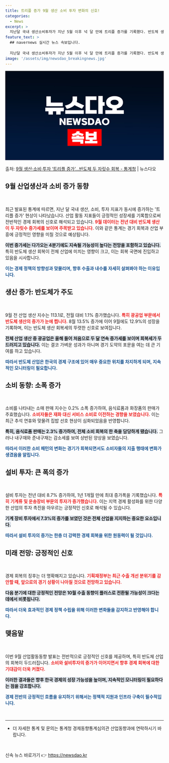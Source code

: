 ```yaml
---
title: 트리플 증가 9월 생산 소비 투자 변화의 신호!
categories:
  - News
excerpt: >
  지난달 국내 생산소비투자가 지난 5월 이후 넉 달 만에 트리플 증가를 기록했다. 반도체 생산이 두 자릿수 회…
feature_text: >
  ## navernews 실시간 뉴스 속보입니다.

  지난달 국내 생산소비투자가 지난 5월 이후 넉 달 만에 트리플 증가를 기록했다. 반도체 생산이 두 자릿수 회…
image: '/assets/img/newsdao_breakingnews.jpg'
---
```


![뉴스다오 속보](/assets/img/newsdao_breakingnews.jpg)

<p>출처: <a href="https://newsdao.kr/2366" rel="dofollow">9월 생산·소비·투자 ‘트리플 증가’…반도체 두 자릿수 회복 - 통계청</a> | 뉴스다오</p>

<h2 data-ke-size="size26">9월 산업생산과 소비 증가 동향</h2>

<p data-ke-size="size16">&nbsp;</p>

최근 발표된 통계에 따르면, 지난 달 국내 생산, 소비, 투자 지표가 동시에 증가하는 '트리플 증가' 현상이 나타났습니다. 산업 활동 지표들이 긍정적인 성장세를 기록함으로써 전반적인 경제 회복의 신호로 해석되고 있습니다. <b><span style="color: #ee2323;">9월 데이터는 전년 대비 반도체 생산이 두 자릿수 증가세를 보이며 주목받고 있습니다.</span></b> 이와 같은 통계는 경기 회복과 산업 부흥에 긍정적인 영향을 미칠 것으로 예상됩니다. 

<b><span style="background-color: #21538527;">이번 증가세는 다가오는 4분기에도 지속될 가능성이 높다는 전망을 포함하고 있습니다.</span></b> 특히 반도체 생산 회복이 전체 산업에 미치는 영향이 크고, 이는 회복 국면에 진입하고 있음을 시사합니다. 

<b><span style="color: #1a5490;">이는 경제 정책의 방향성과 맞물리며, 향후 수출과 내수를 자세히 살펴봐야 하는 이유입니다.</span></b>

<h2 data-ke-size="size26">생산 증가: 반도체가 주도</h2>

<p data-ke-size="size16">&nbsp;</p>

9월 전 산업 생산 지수는 113.1로, 전월 대비 1.1% 증가했습니다. <b><span style="color: #ee2323;">특히 광공업 부문에서 반도체 생산의 증가가 눈에 띕니다.</span></b> 8월 13.5% 증가에 이어 9월에도 12.9%의 성장을 기록하며, 이는 반도체 생산 회복세의 뚜렷한 신호로 보여집니다. 

<b><span style="background-color: #21538527;">전체 산업 생산 중 광공업은 올해 들어 처음으로 두 달 연속 증가세를 보이며 회복세가 두드러지고 있습니다.</span></b> 이는 결코 가벼운 성과가 아니며 경기 도약의 포문을 여는 데 큰 기여를 하고 있습니다.

<b><span style="color: #1a5490;">따라서 반도체 산업은 한국의 경제 구조에 있어 매우 중요한 위치를 차지하게 되며, 지속적인 모니터링이 필요합니다.</span></b>

<h2 data-ke-size="size26">소비 동향: 소폭 증가</h2>

<p data-ke-size="size16">&nbsp;</p>

소비를 나타내는 소매 판매 지수는 0.2% 소폭 증가하여, 음식료품과 화장품의 판매가 주효했습니다. <b><span style="color: #ee2323;">소비자들은 재화 대신 서비스 소비로 이전하는 경향을 보였습니다.</span></b> 이는 최근 추석 연휴와 맞물려 집밥 선호 현상이 심화되었음을 반영합니다. 

<b><span style="background-color: #21538527;">특히, 음식료품 판매는 2.3% 증가하여, 전체 소비 회복의 한 축을 담당하게 됐습니다.</span></b> 그러나 내구재와 준내구재는 감소세를 보여 상반된 양상을 보였습니다.

<b><span style="color: #1a5490;">따라서 이러한 소비 패턴의 변화는 경기가 회복되면서도 소비자들의 지출 행태에 변화가 생겼음을 알립니다.</span></b> 

<h2 data-ke-size="size26">설비 투자: 큰 폭의 증가</h2>

<p data-ke-size="size16">&nbsp;</p>

설비 투자는 전년 대비 8.7% 증가하여, 1년 1개월 만에 최대 증가폭을 기록했습니다. <b><span style="color: #ee2323;">특히 기계류 및 운송장비 부문의 투자가 증가했습니다.</span></b> 이는 지역 경제 활성화를 위한 다양한 산업의 투자 촉진을 아우르는 긍정적인 신호로 해석될 수 있습니다. 

<b><span style="background-color: #21538527;">기계 장비 투자에서 7.3%의 증가를 보였던 것은 전체 산업을 지지하는 중요한 요소입니다.</span></b> 

<b><span style="color: #1a5490;">따라서 설비 투자의 증가는 한층 더 강력한 경제 회복을 위한 원동력이 될 것입니다.</span></b> 

<h2 data-ke-size="size26">미래 전망: 긍정적인 신호</h2>

<p data-ke-size="size16">&nbsp;</p>

경제 회복의 징후는 더 명확해지고 있습니다. <b><span style="color: #ee2323;">기획재정부는 최근 수출 개선 분위기를 감안할 때, 앞으로의 경기 상황이 나아질 것으로 전망하고 있습니다.</span></b> 

<b><span style="background-color: #21538527;">다음 분기에 대한 긍정적인 전망은 10월 수출 동향이 플러스로 전환될 가능성이 크다는 데에서 비롯됩니다.</span></b> 

<b><span style="color: #1a5490;">따라서 더욱 효과적인 경제 정책 수립을 위해 이러한 변화들을 감지하고 반영해야 합니다.</span></b> 

<h2 data-ke-size="size26">맺음말</h2>

<p data-ke-size="size16">&nbsp;</p>

이번 9월 산업활동동향 발표는 전반적으로 긍정적인 신호를 제공하며, 특히 반도체 산업의 회복이 두드러집니다. <b><span style="color: #ee2323;">소비와 설비투자의 증가가 이어지면서 향후 경제 회복에 대한 기대감이 더욱 커졌다.</span></b> 

<b><span style="background-color: #21538527;">이러한 결과들은 향후 한국 경제의 성장 가능성을 높이며, 지속적인 모니터링이 필요하다는 점을 강조합니다.</span></b> 

<b><span style="color: #1a5490;">경제 전반의 긍정적인 흐름을 유지하기 위해서는 정책적 지원과 인프라 구축이 필수적입니다.</span></b> 

<p data-ke-size="size16">&nbsp;</p>
<hr />
<ul>
    <li>더 자세한 통계 및 문의는 통계청 경제동향통계심의관 산업동향과에 연락하시기 바랍니다.</li>
</ul>
<p data-ke-size="size16">&nbsp;</p>
 

신속 뉴스 바로가기 👉 <a href="https://newsdao.kr" rel="dofollow">https://newsdao.kr</a>


